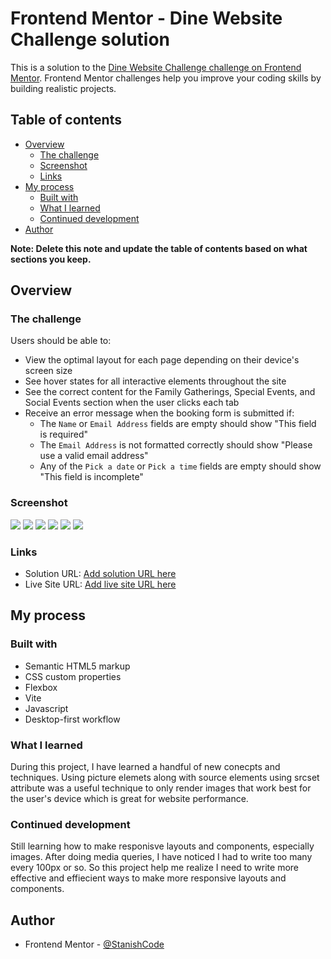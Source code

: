 # Frontend Mentor - Dine Website Challenge solution

This is a solution to the [Dine Website Challenge challenge on Frontend Mentor](https://www.frontendmentor.io/challenges/dine-restaurant-website-yAt7Vvxt7). Frontend Mentor challenges help you improve your coding skills by building realistic projects.

## Table of contents

- [Overview](#overview)
  - [The challenge](#the-challenge)
  - [Screenshot](#screenshot)
  - [Links](#links)
- [My process](#my-process)
  - [Built with](#built-with)
  - [What I learned](#what-i-learned)
  - [Continued development](#continued-development)
- [Author](#author)

**Note: Delete this note and update the table of contents based on what sections you keep.**

## Overview

### The challenge

Users should be able to:

- View the optimal layout for each page depending on their device's screen size
- See hover states for all interactive elements throughout the site
- See the correct content for the Family Gatherings, Special Events, and Social Events section when the user clicks each tab
- Receive an error message when the booking form is submitted if:
  - The `Name` or `Email Address` fields are empty should show "This field is required"
  - The `Email Address` is not formatted correctly should show "Please use a valid email address"
  - Any of the `Pick a date` or `Pick a time` fields are empty should show "This field is incomplete"

### Screenshot

![](./public/images/solution/desktop-hero.png)
![](./public/images/solution/events-desktop.png)
![](./public/images/solution/features-mobile.png)
![](./public/images/solution/reservation-desktop.png)
![](./public/images/solution/reservation-error-desktop.png)
![](./public/images/solution/reservation-mobile.png)

### Links

- Solution URL: [Add solution URL here](https://stanishcode.github.io/dine-restaurant/index.html)
- Live Site URL: [Add live site URL here](https://stanishcode.github.io/dine-restaurant/index.html)

## My process

### Built with

- Semantic HTML5 markup
- CSS custom properties
- Flexbox
- Vite
- Javascript
- Desktop-first workflow

### What I learned

During this project, I have learned a handful of new conecpts and techniques. Using picture elemets along with source elements using srcset attribute was a useful technique to only render images that work best for the user's device which is great for website performance.

### Continued development

Still learning how to make responisve layouts and components, especially images. After doing media queries, I have noticed I had to write too many every 100px or so. So this project help me realize I need to write more effective and effiecient ways to make more responsive layouts and components.

## Author

- Frontend Mentor - [@StanishCode](https://www.frontendmentor.io/profile/StanishCode)
